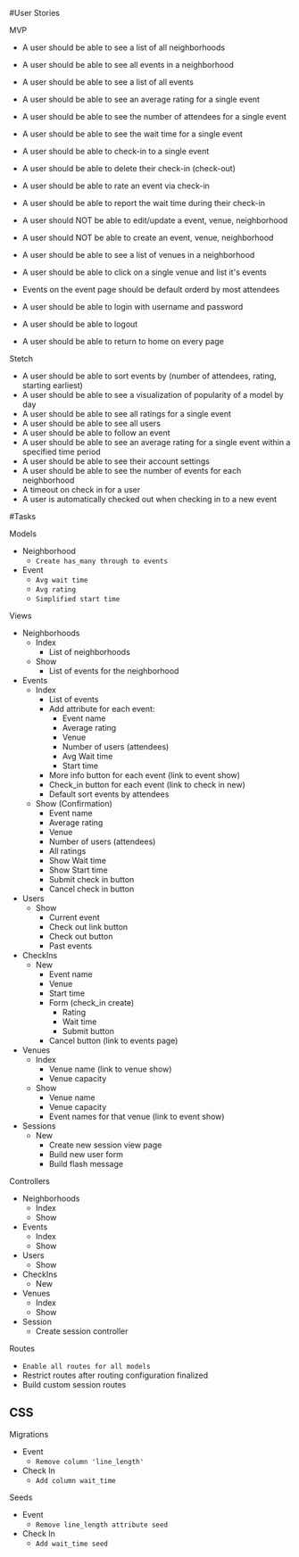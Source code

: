 #User Stories

MVP

- A user should be able to see a list of all neighborhoods
- A user should be able to see all events in a neighborhood
- A user should be able to see a list of all events
- A user should be able to see an average rating for a single event 
- A user should be able to see the number of attendees for a single event
- A user should be able to see the wait time for a single event 
- A user should be able to check-in to a single event
- A user should be able to delete their check-in (check-out)
- A user should be able to rate an event via check-in
- A user should be able to report the wait time during their check-in
- A user should NOT be able to edit/update a event, venue, neighborhood
- A user should NOT be able to create an event, venue, neighborhood
- A user should be able to see a list of venues in a neighborhood
- A user should be able to click on a single venue and list it's events
- Events on the event page should be default orderd by most attendees

- A user should be able to login with username and password
- A user should be able to logout
- A user should be able to return to home on every page

Stetch

- A user should be able to sort events by (number of attendees, rating, starting earliest)
- A user should be able to see a visualization of popularity of a model by day
- A user should be able to see all ratings for a single event
- A user should be able to see all users
- A user should be able to follow an event 
- A user should be able to see an average rating for a single event within a specified time period 
- A user should be able to see their account settings 
- A user should be able to see the number of events for each neighborhood
- A timeout on check in for a user
- A user is automatically checked out when checking in to a new event

#Tasks

Models
- Neighborhood 
   * `Create has_many through to events`
- Event
   * `Avg wait time`
   * `Avg rating`
   * `Simplified start time`

Views
- Neighborhoods
   - Index
      * List of neighborhoods
   - Show
      * List of events for the neighborhood
- Events
   - Index 
      * List of events 
      * Add attribute for each event:
         * Event name
         * Average rating
         * Venue
         * Number of users (attendees)
         * Avg Wait time
         * Start time
      * More info button for each event (link to event show)
      * Check_in button for each event (link to check in new)
      * Default sort events by attendees
   - Show (Confirmation)
      * Event name
      * Average rating
      * Venue
      * Number of users (attendees)
      * All ratings
      * Show Wait time
      * Show Start time
      * Submit check in button
      * Cancel check in button
- Users
   - Show 
      * Current event
      * Check out link button
      * Check out button
      * Past events
- CheckIns
   - New
      * Event name
      * Venue
      * Start time
      * Form (check_in create)
         * Rating
         * Wait time
         * Submit button
      * Cancel button (link to events page)
- Venues
   - Index
      * Venue name (link to venue show)
      * Venue capacity
   - Show 
      * Venue name
      * Venue capacity
      * Event names for that venue (link to event show)
- Sessions
   - New
      * Create new session view page
      * Build new user form
      * Build flash message

Controllers
- Neighborhoods
   - Index 
   - Show
- Events
   - Index 
   - Show
- Users 
   - Show
- CheckIns
   - New
- Venues
   - Index 
   - Show
- Session
   * Create session controller 



Routes
* `Enable all routes for all models`
* Restrict routes after routing configuration finalized
* Build custom session routes

CSS
- 

Migrations
- Event
   * `Remove column 'line_length'`
- Check In
   * `Add column wait_time`

Seeds 
- Event
   * `Remove line_length attribute seed`
- Check In
   * `Add wait_time seed`







